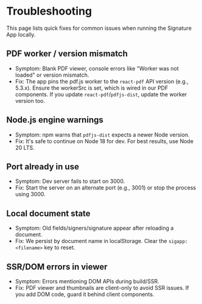 # Troubleshooting

This page lists quick fixes for common issues when running the Signature App locally.

## PDF worker / version mismatch

- Symptom: Blank PDF viewer, console errors like "Worker was not loaded" or version mismatch.
- Fix: The app pins the pdf.js worker to the `react-pdf` API version (e.g., 5.3.x). Ensure the workerSrc is set, which is wired in our PDF components. If you update `react-pdf`/`pdfjs-dist`, update the worker version too.

## Node.js engine warnings

- Symptom: npm warns that `pdfjs-dist` expects a newer Node version.
- Fix: It's safe to continue on Node 18 for dev. For best results, use Node 20 LTS.

## Port already in use

- Symptom: Dev server fails to start on 3000.
- Fix: Start the server on an alternate port (e.g., 3001) or stop the process using 3000.

## Local document state

- Symptom: Old fields/signers/signature appear after reloading a document.
- Fix: We persist by document name in localStorage. Clear the `sigapp:<filename>` key to reset.

## SSR/DOM errors in viewer

- Symptom: Errors mentioning DOM APIs during build/SSR.
- Fix: PDF viewer and thumbnails are client-only to avoid SSR issues. If you add DOM code, guard it behind client components.
